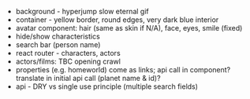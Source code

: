 - background - hyperjump slow eternal gif
- container - yellow border, round edges, very dark blue interior
- avatar component: hair (same as skin if N/A), face, eyes, smile (fixed)
- hide/show characteristics
- search bar (person name)
- react router - characters, actors
- actors/films: TBC opening crawl
- properties (e.g. homeworld) come as links; api call in component? translate in initial api call (planet name & id)?
- api - DRY vs single use principle (multiple search fields)